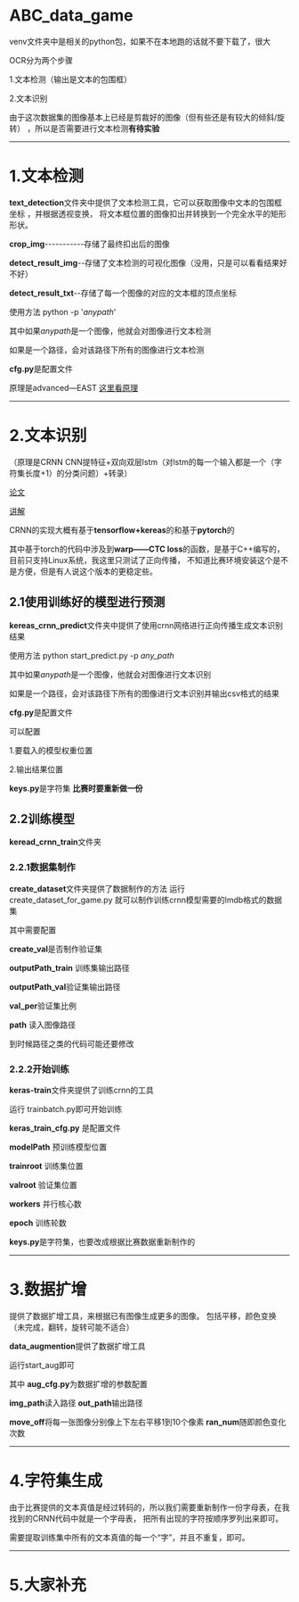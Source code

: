 
# ABC_data_game

venv文件夹中是相关的python包，如果不在本地跑的话就不要下载了，很大

OCR分为两个步骤

1.文本检测（输出是文本的包围框）

2.文本识别

由于这次数据集的图像基本上已经是剪裁好的图像（但有些还是有较大的倾斜/旋转）
，所以是否需要进行文本检测**有待实验**



---

# 1.文本检测

**text_detection**文件夹中提供了文本检测工具，它可以获取图像中文本的包围框坐标
，并根据透视变换，
将文本框位置的图像扣出并转换到一个完全水平的矩形形状。

**crop_img**-----------存储了最终扣出后的图像

**detect_result_img**--存储了文本检测的可视化图像（没用，只是可以看看结果好不好）

**detect_result_txt**--存储了每一个图像的对应的文本框的顶点坐标

使用方法 python -p '*anypath*'

其中如果*anypath*是一个图像，他就会对图像进行文本检测

如果是一个路径，会对该路径下所有的图像进行文本检测

**cfg.py**是配置文件

原理是advanced—EAST  [这里看原理](https://huoyijie.github.io/zh-Hans/2018/08/24/AdvancedEAST%E6%96%87%E6%9C%AC%E6%A3%80%E6%B5%8B%E5%8E%9F%E7%90%86%E7%AE%80%E4%BB%8B/)

---

# 2.文本识别

（原理是CRNN CNN提特征+双向双层lstm（对lstm的每一个输入都是一个（字符集长度+1）的分类问题）+转录）

[论文](https://blog.csdn.net/qq314000558/article/details/83110225)

[讲解](https://blog.csdn.net/jiang_ming_/article/details/82714444)

CRNN的实现大概有基于**tensorflow+kereas**的和基于**pytorch**的

其中基于torch的代码中涉及到**warp——CTC loss**的函数，是基于C++编写的，目前只支持Linux系统，我这里只测试了正向传播，
不知道比赛环境安装这个是不是方便，但是有人说这个版本的更稳定些。

## 2.1使用训练好的模型进行预测

**kereas_crnn_predict**文件夹中提供了使用crnn网络进行正向传播生成文本识别结果

使用方法 python start_predict.py -p *any_path*

其中如果*anypath*是一个图像，他就会对图像进行文本识别

如果是一个路径，会对该路径下所有的图像进行文本识别并输出csv格式的结果

**cfg.py**是配置文件

可以配置 

1.要载入的模型权重位置

2.输出结果位置

**keys.py**是字符集 **比赛时要重新做一份**

## 2.2训练模型

**keread_crnn_train**文件夹

### 2.2.1数据集制作
**create_dataset**文件夹提供了数据制作的方法
运行 create_dataset_for_game.py 就可以制作训练crnn模型需要的lmdb格式的数据集

其中需要配置

**create_val**是否制作验证集

**outputPath_train** 训练集输出路径

**outputPath_val**验证集输出路径

**val_per**验证集比例

**path**  读入图像路径

到时候路径之类的代码可能还要修改

### 2.2.2开始训练

**keras-train**文件夹提供了训练crnn的工具

运行 trainbatch.py即可开始训练 

**keras_train_cfg.py** 是配置文件 

**modelPath**    预训练模型位置

**trainroot**    训练集位置

**valroot**      验证集位置

**workers**      并行核心数

**epoch**        训练轮数

**keys.py**是字符集，也要改成根据比赛数据重新制作的

---

# 3.数据扩增


提供了数据扩增工具，来根据已有图像生成更多的图像。
包括平移，颜色变换（未完成，翻转，旋转可能不适合）

**data_augmention**提供了数据扩增工具

运行start_aug即可

其中 **aug_cfg.py**为数据扩增的参数配置

**img_path**读入路径
**out_path**输出路径

**move_off**将每一张图像分别像上下左右平移1到10个像素
**ran_num**随即颜色变化次数




---

# 4.字符集生成

由于比赛提供的文本真值是经过转码的，所以我们需要重新制作一份字母表，在我找到的CRNN代码中就是一个字母表，
把所有出现的字符按顺序罗列出来即可。

需要提取训练集中所有的文本真值的每一个“字”，并且不重复，即可。

---

# 5.大家补充
